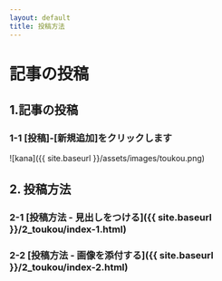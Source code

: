 ```yaml
---
layout: default
title: 投稿方法
---
```


# 記事の投稿
## 1.記事の投稿　
### 1-1 [投稿]-[新規追加]をクリックします

![kana]({{ site.baseurl }}/assets/images/toukou.png)

## 2. 投稿方法

### 2-1 [投稿方法 - 見出しをつける]({{ site.baseurl }}/2_toukou/index-1.html)

### 2-2 [投稿方法 - 画像を添付する]({{ site.baseurl }}/2_toukou/index-2.html)